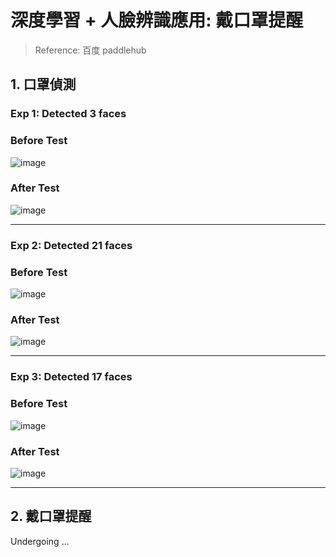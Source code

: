 # 深度學習 + 人臉辨識應用: 戴口罩提醒

> Reference: 百度 paddlehub

## 1. 口罩偵測

### Exp 1: Detected 3 faces

### Before Test

![image](https://user-images.githubusercontent.com/89304181/140671915-87573ba4-ca0b-475d-bc6f-10dd863d39ab.png)

### After Test

![image](https://user-images.githubusercontent.com/89304181/140671928-888bd5f5-3591-4fe8-a1e8-95c992805a59.png)

---

### Exp 2: Detected 21 faces

### Before Test

![image](https://user-images.githubusercontent.com/89304181/140671940-0a6ca1ab-d3e2-4ded-aee7-bfbf9133d75d.png)

### After Test

![image](https://user-images.githubusercontent.com/89304181/140671952-8308fbfa-149a-47f0-a4f2-88394fd83d10.png)

---

### Exp 3: Detected 17 faces

### Before Test

![image](https://user-images.githubusercontent.com/89304181/140671965-6d6443e0-b531-4d1f-80f3-0f61d2902790.png)

### After Test

![image](https://user-images.githubusercontent.com/89304181/140671979-9bad79d1-fd9f-47f6-a781-bf7185dce101.png)

---

## 2. 戴口罩提醒

Undergoing ...
